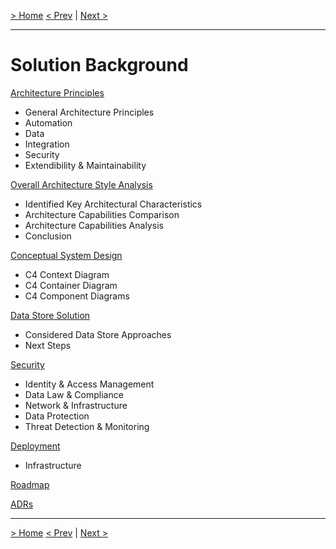 [> Home](../README.md)
[< Prev](../1.ProblemBackground/RAID.md)  |  [Next >](ArchitecturePrinciples.md)

---

# Solution Background

[Architecture Principles](ArchitecturePrinciples.md)

* General Architecture Principles
* Automation
* Data
* Integration
* Security
* Extendibility & Maintainability

[Overall Architecture Style Analysis](ArchitecturePatterns.md)

- Identified Key Architectural Characteristics
- Architecture Capabilities Comparison
- Architecture Capabilities Analysis
- Conclusion

[Conceptual System Design](Conceptual.md)

- C4 Context Diagram
- C4 Container Diagram
- C4 Component Diagrams

[Data Store Solution](DataStore.md)

- Considered Data Store Approaches
- Next Steps

[Security](Security.md)

- Identity & Access Management 
- Data Law & Compliance
- Network & Infrastructure
- Data Protection
- Threat Detection & Monitoring

[Deployment](Deployment.md)

* Infrastructure

[Roadmap](Roadmap.md)

[ADRs](../4.ADRs/README.md)

------

[> Home](../README.md)
[< Prev](../1.ProblemBackground/RAID.md)  |  [Next >](ArchitecturePrinciples.md)